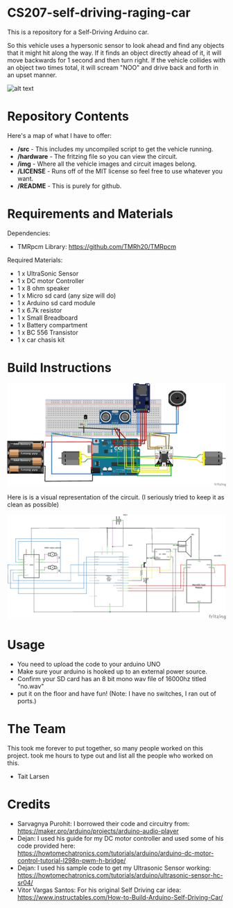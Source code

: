 # CS207-self-driving-raging-car

This is a repository for a Self-Driving Arduino car. 

So this vehicle uses a hypersonic sensor to look ahead and find any objects that it might hit along the way. If it finds an object directly ahead of it, it will move backwards for 1 second and then turn right.
If the vehicle collides with an object two times total, it will scream "NOO" and drive back and forth in an upset manner.

![alt text][pic1]

[pic1]: https://github.com/Cancelpro/CS207-self-driving-raging-car/blob/main/img/pic2.jpg "Head on Shot"


Repository Contents
============

Here's a map of what I have to offer:
* **/src** - This includes my uncompiled script to get the vehicle running.
* **/hardware** - The fritzing file so you can view the circuit.
* **/img** - Where all the vehicle images and circuit images belong.
* **/LICENSE** - Runs off of the MIT license so feel free to use whatever you want.
* **/README** - This is purely for github.

Requirements and Materials
============

Dependencies:
* TMRpcm Library: https://github.com/TMRh20/TMRpcm


Required Materials:
* 1 x UltraSonic Sensor
* 1 x DC motor Controller
* 1 x 8 ohm speaker
* 1 x Micro sd card (any size will do)
* 1 x Arduino sd card module
* 1 x 6.7k resistor
* 1 x Small Breadboard
* 1 x Battery compartment
* 1 x BC 556 Transistor
* 1 x car chasis kit

Build Instructions
============
 
 ![alt text][pic3]

[pic3]: https://github.com/Cancelpro/CS207-self-driving-raging-car/blob/main/img/pic3.jpg

Here is is a visual representation of the circuit. (I seriously tried to keep it as clean as possible)

 ![alt text][pic4]

[pic4]: https://github.com/Cancelpro/CS207-self-driving-raging-car/blob/main/img/pic4.jpg

Usage
============
* You need to upload the code to your arduino UNO
* Make sure your arduino is hooked up to an external power source.
* Confirm your SD card has an 8 bit mono wav file of 16000hz titled "no.wav"
* put it on the floor and have fun! (Note: I have no switches, I ran out of ports.)

The Team
============
This took me forever to put together, so many people worked on this project. took me hours to type out and list all the people who worked on this.
* Tait Larsen


Credits
============
* Sarvagnya Purohit: I borrowed their code and circuitry from: https://maker.pro/arduino/projects/arduino-audio-player
* Dejan: I used his guide for my DC motor controller and used some of his code provided here: https://howtomechatronics.com/tutorials/arduino/arduino-dc-motor-control-tutorial-l298n-pwm-h-bridge/
* Dejan: I used his sample code to get my Ultrasonic Sensor working: https://howtomechatronics.com/tutorials/arduino/ultrasonic-sensor-hc-sr04/
* Vitor Vargas Santos: For his original Self Driving car idea: https://www.instructables.com/How-to-Build-Arduino-Self-Driving-Car/
